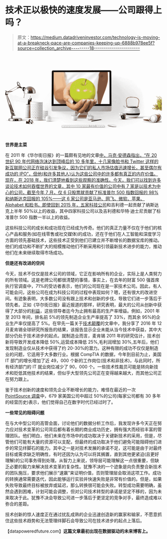 # 技术正以极快的速度发展——公司跟得上吗？

> 原文：<https://medium.datadriveninvestor.com/technology-is-moving-at-a-breakneck-pace-are-companies-keeping-up-6888b978ee5f?source=collection_archive---------18----------------------->

![](img/67def5a56264e8b1840ae0a28ed43673.png)

**世界是主菜**

在 2011 年《华尔街日报》的一篇颇有见地的文章[中，马克·安德森指出，“在 20 世纪 90 年代网络泡沫达到顶峰后的 10 多年里，十几家像脸书和 Twitter 这样的新互联网公司正在硅谷引发争议，因为它们的私人市场估值迅速增长，甚至偶尔有成功的 IPO”，但他(和许多其他人)认为这些公司中的许多都有真正的内在价值。现在，在 2018 年，我们清楚地看到这些观察的准确性。今天，我们可以找到许多谈论技术如何吞噬世界的文章，其中 10 家最有价值的公司中有 7 家是以技术为中心的公司，截至今年 7 月，仅 6 只股票就贡献了标准普尔 500 指数回报的 98%和纳斯达克回报的 105%——这 6 家公司是亚马逊、网飞、微软、苹果、Alphabet 和脸书。即使回到 2015 年，](https://www.wsj.com/articles/SB10001424053111903480904576512250915629460)[五家科技公司](https://www.wsj.com/articles/the-only-six-stocks-that-matter-1437942926)和吉利德一起贡献了纳斯达克上半年 50%以上的收益，其中四家科技公司以及吉利德和华特·迪士尼贡献了标准普尔 500 指数一半以上的收益。

这些科技公司的成长和成功现在已经成为传奇。他们的真正力量不仅在于他们的核心产品和服务(如在线零售或社交媒体)的成功，还在于他们在人工智能和深度学习方面的领先基础技术，这些技术正受到他们已建立并不断增长的数据宝库的推动。他们的成功和不断扩大的规模推动他们不断采用和引领最新技术进步的能力，推动他们在未来继续取得市场成功。

**但是还有改进的空间**

今天，技术不仅仅是技术公司的领域，它正在影响所有的企业，实际上是人类努力的所有领域。这是老牌公司都很清楚的事情，事实上，在去年的财富 500 强首席执行官调查中，71%的受访者表示，他们的公司现在是一家技术公司。因此，有人可能会问，这些公司在成为科技公司的过程中表现如何？嗯，还有很大的改进空间。有迹象表明，大多数公司没有跟上技术和创新的步伐，导致它们进一步落后于领先者。正如《华尔街日报》最近报道的那样，研究表明，最大的公司从创新中获得了大部分的[利益](https://www.wsj.com/articles/the-problem-with-innovation-the-biggest-companies-are-hogging-all-the-gains-1531680310?mod=djemCIO_h)，这些领导者迄今为止拥有最高的生产率增益。例如，2001 年至 2013 年间，排名前 5%的领先制造企业生产率提高了 33%，而其余 95%的企业生产率仅提高了 5%。在早先一篇关于[技术颠覆](https://wp.me/pa8uIp-m)的文章中，我分享了 2016 年 12 月麦肯锡全球研究所报告的结果，该报告显示企业未能从当今技术中获益，其中大部分仍处于技术进步的起点。就制造业而言，麦肯锡 2011 年的研究估计，技术创新将导致开发成本降低 50%,运营成本降低 25%,毛利润增加 30%,五年后，他们发现制造业仅从技术中获得了约 20-30%的潜力。这种有限的成功不仅仅是制造业的问题，它适用于大多数行业。根据 CompTIA 的数据，今年到目前为止，美国 IT 部门的增长增加了近 49，000 个新的工作岗位(技术和非技术)，与此同时，所有经济部门的 IT 就业岗位减少了 90，000 个。一些技术性裁员可能是转向新技术和贬低其他技术的结果，但似乎大型领先公司正在变得越来越大，而其他公司正在努力跟上。

鉴于技术创新的速度和领先企业不断增长的能力，难怪在最近的一次 [PointSource 调查](https://blogs.wsj.com/cio/2018/04/12/older-firms-feeling-outdated-in-digital-era/)中，679 家美国公司中超过 50%的公司(每家公司都有 30 多年的经营历史)表示，他们觉得自己在数字时代已经过时了。

**一些常见的阻碍问题**

在与大中型公司的高管会面，讨论他们的数据分析工作后，我发现许多今天正在努力应对技术变革的公司背后都有着长期的商业成功历史，拥有强大而经验丰富的管理团队。他们明白，他们未来在市场中的成功取决于关键新技术的采用，但是，尽管他们可能有大量的资源可以支配，但最终的成功取决于他们避免可能阻碍他们进步的常见绊脚石的能力。其中之一是对技术发展的承诺不足，这可能是由于对最终目标或需求缺乏明确性，有时还因为认为可以将其搁置，直到其他更紧迫(且更好理解)的公司事务得到处理。从智力上来说，领导层可能理解这一点很重要，但缺乏必要的毅力来解决技术变革的复杂性。犹豫不决的一个迹象是向负责整合新技术的团队施压，要求他们展示“速赢”来证明价值，否则管理层会取消这项工作。成功的转换通常需要迭代，因此能够运行实验并快速失败是非常有价值的。但是，如果失败导致最终目标被放弃或延迟，那么转换很可能会失败。转型成功需要明确，虽然会遇到困难，计划可能会调整，但对公司技术转型的承诺是坚定不移的，因为未来取决于此。犹豫不决会导致公司进一步落后于更坚定的竞争对手，最终造成难以弥合的差距。

技术创新的惊人速度正在通过扰乱成熟的企业迅速创造新的赢家和输家，不愿意抓住这些技术趋势和无法管理绊脚石会导致公司在技术进步的起点上落后。

【datapoweredfuture.com】**这篇文章最初出现在数据驱动的未来博客上。**
